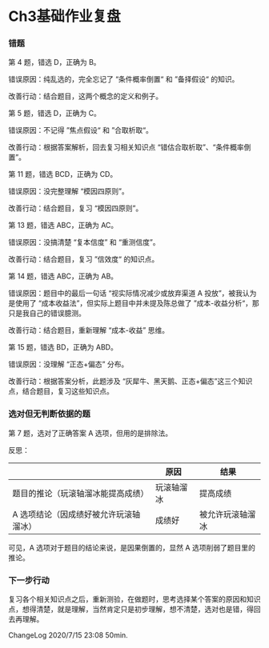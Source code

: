 # Ch3基础作业复盘

### 错题

第 4 题，错选 D，正确为 B。

错误原因：纯乱选的，完全忘记了 “条件概率倒置“ 和 ”备择假设“ 的知识。

改善行动：结合题目，这两个概念的定义和例子。

第 5 题，错选 D，正确为 C。

错误原因：不记得 ”焦点假设“ 和 ”合取析取“。

改善行动：根据答案解析，回去复习相关知识点 “错估合取析取”、“条件概率倒置”。

第 11 题，错选 BCD，正确为 CD。

错误原因：没完整理解 “模因四原则”。

改善行动：结合题目，复习 “模因四原则”。

第 13 题，错选 ABC，正确为 AC。

错误原因：没搞清楚 “复本信度” 和 “重测信度”。

改善行动：结合题目，复习 ”信效度“ 的知识点。

第 14 题，错选 ABC，正确为 AB。

错误原因：题目中的最后一句话 “视实际情况减少或放弃渠道 A 投放”，被我认为是使用了 “成本收益法”，但实际上题目中并未提及陈总做了 ”成本-收益分析“，那只是我自己的错误臆测。

改善行动：结合题目，重新理解 “成本-收益” 思维。

第 15 题，错选 BD，正确为 ABD。

错误原因：没理解 “正态+偏态” 分布。

改善行动：根据答案分析，此题涉及 “灰犀牛、黑天鹅、正态+偏态”这三个知识点，结合题目，复习这些知识点。

### 选对但无判断依据的题

第 7 题，选对了正确答案 A 选项，但用的是排除法。

反思：

|                                        | 原因       | 结果             |
| -------------------------------------- | ---------- | ---------------- |
| 题目的推论（玩滚轴溜冰能提高成绩）     | 玩滚轴溜冰 | 提高成绩         |
| A 选项结论（因成绩好被允许玩滚轴溜冰） | 成绩好     | 被允许玩滚轴溜冰 |

可见，A 选项对于题目的结论来说，是因果倒置的，显然 A 选项削弱了题目里的推论。

### 下一步行动

复习各个相关知识点之后，重新测验，在做题时，思考选择某个答案的原因和知识点，想得清楚，就是理解，当然肯定只是初步理解，想不清楚，选对也是错，得回去再理解。

ChangeLog  2020/7/15  23:08  50min.

